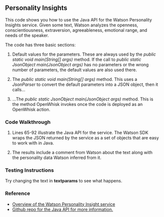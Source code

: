 ## Personality Insights

This code shows you how to use the Java API for the Watson Personality Insights service. Given some text, Watson analyzes
the openness, conscientiousness, extraversion, agreeableness, emotional range, and needs of the speaker.

The code has three basic sections: 

1. Default values for the parameters. These are always used by the *public static void main(String[] args)* method. 
If the call to *public static JsonObject main(JsonObject args)* has no parameters or the wrong number of parameters, 
the default values are also used there. 

2. The *public static void main(String[] args)* method. This uses a *JsonParser* to convert the default parameters into a 
JSON object, then it calls... 

3. ...The *public static JsonObject main(JsonObject args)* method. This is the method OpenWhisk invokes once the code is 
deployed as an OpenWhisk action.

### Code Walkthrough
1. Lines 65-92 illustrate the Java API for the service. The Watson SDK wraps the JSON returned by the service as a set of objects 
that are easy to work with in Java. 

2. The results include a comment from Watson about the text along with the  personality data Watson inferred from it.

### Testing Instructions

Try changing the text in **textparams** to see what happens.

### Reference
* [Overview of the Watson Personality Insight service](https://www.ibm.com/watson/developercloud/personality-insights.html)
* [Github repo for the Java API for more information.](https://github.com/watson-developer-cloud/java-sdk/tree/develop/personality-insights)
    
